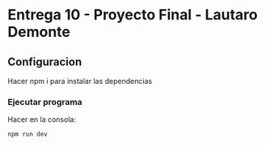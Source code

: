 # Entrega 10 - Proyecto Final - Lautaro Demonte

## Configuracion

Hacer npm i para instalar las dependencias

### Ejecutar programa

Hacer en la consola:

```sh
npm run dev
```
